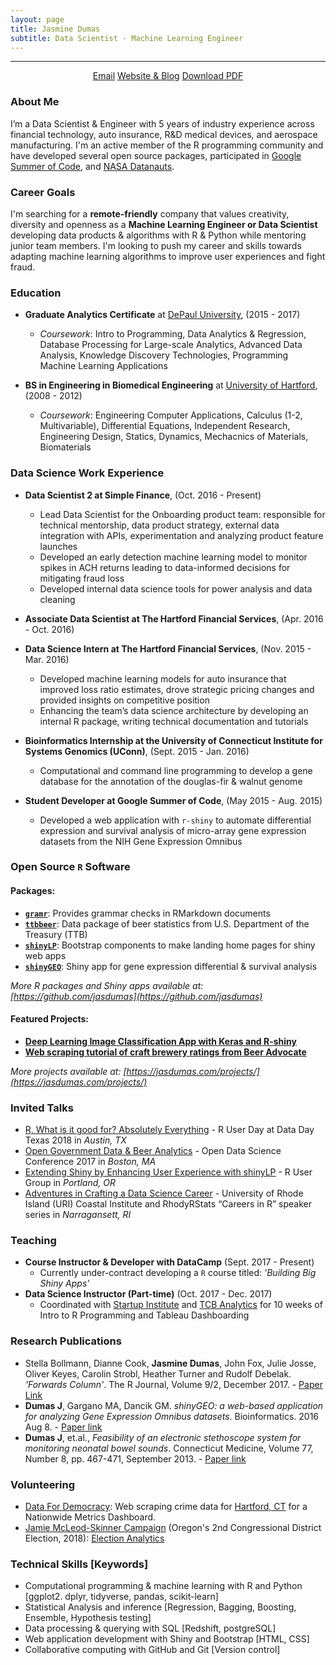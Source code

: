```yaml
---
layout: page
title: Jasmine Dumas
subtitle: Data Scientist · Machine Learning Engineer
---
```


-------------

<div align="center">
<a href="mailto:jasmine.dumas@gmail.com" class="btn btn-success"><span class="glyphicons glyphicons-envelope"></span>Email</a> 
<a href="https://jasdumas.github.io/" class="btn btn-success"><span class="glyphicons glyphicons-pencil"></span>Website & Blog</a>
<a href="http://jasdumas.github.io/jasmine_dumas_resume.pdf" class="btn btn-success"><span class="glyphicons glyphicons-download-alt"></span>Download PDF</a>  
</div>


### About Me
I’m a Data Scientist & Engineer with 5 years of industry experience across financial technology, auto insurance, R&D medical devices, and aerospace manufacturing. I'm an active member of the R programming community and have developed several open source packages, participated in [Google Summer of Code](https://www.google-melange.com/archive/gsoc/2015/orgs/rproject/projects/jasdumas.html), and [NASA Datanauts](https://open.nasa.gov/blog/welcome-datanauts-2017-spring-class/). 

### Career Goals

I'm searching for a **remote-friendly** company that values creativity, diversity and openness as a **Machine Learning Engineer or Data Scientist** developing data products & algorithms with R & Python while mentoring junior team members. I'm looking to push my career and skills towards adapting machine learning algorithms to improve user experiences and fight fraud.

### Education 

* **Graduate Analytics Certificate** at [DePaul University](https://www.cdm.depaul.edu/academics/Pages/Current/Analytics-Certificate.aspx), (2015 - 2017)
   * _Coursework_: Intro to Programming, Data Analytics & Regression, Database Processing for Large-scale Analytics, Advanced Data Analysis, Knowledge Discovery Technologies, Programming Machine Learning Applications
   
* **BS in Engineering in Biomedical Engineering** at [University of Hartford](http://www.hartford.edu/ceta/undergraduate/engineering/BM/), (2008 - 2012)
   * _Coursework_: Engineering Computer Applications, Calculus (1-2, Multivariable), Differential Equations, Independent Research, Engineering Design, Statics, Dynamics, Mechacnics of Materials, Biomaterials 

### Data Science Work Experience

 - **Data Scientist 2 at Simple Finance**, (Oct. 2016 - Present)
    - Lead Data Scientist for the Onboarding product team: responsible for technical mentorship, data product strategy, external data integration with APIs, experimentation and analyzing product feature launches
    - Developed an early detection machine learning model to monitor spikes in ACH returns leading to data-informed decisions for mitigating fraud loss
    - Developed internal data science tools for power analysis and data cleaning

- **Associate Data Scientist at The Hartford Financial Services**, (Apr. 2016 - Oct. 2016)
- **Data Science Intern at The Hartford Financial Services**, (Nov. 2015 - Mar. 2016)
    - Developed machine learning models for auto insurance that improved loss ratio estimates, drove strategic pricing changes and provided insights on competitive position
    - Enhancing the team’s data science architecture by developing an internal R package, writing technical documentation and tutorials


- **Bioinformatics Internship at the University of Connecticut Institute for Systems Genomics (UConn)**, (Sept. 2015 - Jan. 2016)
    - Computational and command line programming to develop a gene database for the annotation of the douglas-fir & walnut genome

- **Student Developer at Google Summer of Code**, (May 2015 - Aug. 2015)
    - Developed a web application with `r-shiny` to automate differential expression and survival analysis of micro-array gene expression datasets from the NIH Gene Expression Omnibus


### Open Source `R` Software


#### Packages:
- [**`gramr`**](https://github.com/ropenscilabs/gramr): Provides grammar checks in RMarkdown documents 
- [**`ttbbeer`**](https://CRAN.R-project.org/package=ttbbeer): Data package of beer statistics from U.S. Department of the Treasury (TTB)
- [**`shinyLP`**](https://CRAN.R-project.org/package=shinyLP): Bootstrap components to make landing home pages for shiny web apps
- [**`shinyGEO`**](http://jasdumas.github.io/shinyGEO/): Shiny app for gene expression differential & survival analysis

*More R packages and Shiny apps available at: [https://github.com/jasdumas](https://github.com/jasdumas)*

#### Featured Projects:  
- [**Deep Learning Image Classification App with Keras and R-shiny**](https://jasminedumas.shinyapps.io/image_clf/)
- [**Web scraping tutorial of craft brewery ratings from Beer Advocate**](http://trendct.org/2016/03/18/tutorial-web-scraping-and-mapping-breweries-with-import-io-and-r/)

*More projects available at: [https://jasdumas.com/projects/](https://jasdumas.com/projects/)*


### Invited Talks

* [R, What is it good for? Absolutely Everything](https://github.com/jasdumas/talks/blob/master/r-data-day-texas/r-user-ddtx-jasmine-dumas.pdf) - R User Day at Data Day Texas 2018 in _Austin, TX_
* [Open Government Data & Beer Analytics](https://jasdumas.github.io/talks/odsc-boston/odsc-open-gov-beer.html) - Open Data Science Conference 2017 in _Boston, MA_
* [Extending Shiny by Enhancing User Experience with shinyLP](https://jasdumas.github.io/talks/PDX-R-user-group/pdx-r-user-group-slides.html) - R User Group in _Portland, OR_
* [Adventures in Crafting a Data Science Career](https://jasdumas.github.io/talks/rhodyrstats-R-user-group/rhodyrstats-r-user-group-slides.html) - University of Rhode Island (URI) Coastal Institute and RhodyRStats “Careers in R” speaker series in _Narragansett, RI_

### Teaching

* **Course Instructor & Developer with DataCamp** (Sept. 2017 - Present)
    - Currently under-contract developing a `R` course titled: _'Building Big Shiny Apps'_
* **Data Science Instructor (Part-time)** (Oct. 2017 - Dec. 2017)
    -  Coordinated with [Startup Institute](https://www.startupinstitute.com/intro-courses/data-science/) and [TCB Analytics](http://tcbanalytics.com/2017/09/26/startup-institute-announces-partnership-with-western-new-england-university-and-tcb-analytics-to-deliver-data-science-bootcamp/) for 10 weeks of Intro to R Programming and Tableau Dashboarding


### Research Publications       

* Stella Bollmann, Dianne Cook, **Jasmine Dumas**, John Fox, Julie Josse, Oliver Keyes, Carolin
Strobl, Heather Turner and Rudolf Debelak. _'Forwards Column'_. The R Journal, Volume 9/2, December 2017. - [Paper Link](https://journal.r-project.org/archive/2017-2/forwards.pdf)
* **Dumas J**, Gargano MA, Dancik GM. _shinyGEO: a web-based application for analyzing Gene Expression Omnibus datasets_. Bioinformatics. 2016 Aug 8. - [Paper link](http://bioinformatics.oxfordjournals.org/content/early/2016/08/20/bioinformatics.btw519)
* **Dumas J**, et.al., _Feasibility of an electronic stethoscope system for monitoring neonatal bowel sounds_. Connecticut Medicine, Volume 77, Number 8, pp. 467-471, September 2013. - [Paper link](http://connmed.csms.org/i/157293-sept-2013/20)   

### Volunteering

- [Data For Democracy](http://datafordemocracy.org/): Web scraping crime data for [Hartford, CT](https://github.com/Data4Democracy/usa-dashboard/pull/30) for a Nationwide Metrics Dashboard. 
- [Jamie McLeod-Skinner Campaign](https://jamiefororegon.com/) (Oregon's 2nd Congressional District Election, 2018): [Election Analytics](https://github.com/jasdumas/jms-election-analytics)

### Technical Skills [Keywords]
- Computational programming & machine learning with R and Python [ggplot2. dplyr, tidyverse, pandas, scikit-learn]
- Statistical Analysis and inference [Regression, Bagging, Boosting, Ensemble, Hypothesis testing]
- Data processing & querying with SQL [Redshift, postgreSQL]
- Web application development with Shiny and Bootstrap [HTML, CSS]
- Collaborative computing with GitHub and Git [Version control]


        
